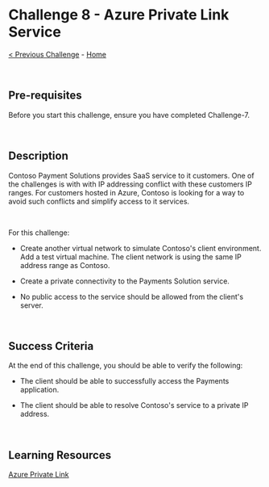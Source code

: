 
# Challenge 8 - Azure Private Link Service

[< Previous Challenge](./Challenge-7.md) - [Home](../README.md)

<br />

## Pre-requisites

Before you start this challenge, ensure you have completed Challenge-7.

<br />

## Description

Contoso Payment Solutions provides SaaS service to it customers. One of the challenges is with with IP addressing conflict with these customers IP ranges. For customers hosted in Azure, Contoso is looking for a way to avoid such conflicts and simplify access to it services.

<br />

For this challenge:

- Create another virtual network to simulate Contoso's client environment. Add a test virtual machine. The client network is using the same IP address range as Contoso.

- Create a private connectivity to the Payments Solution service.

- No public access to the service should be allowed from the client's server.

<br />

## Success Criteria

At the end of this challenge, you should be able to verify the following:

- The client should be able to successfully access the Payments application.

- The client should be able to resolve Contoso's service to a private IP address.

<br />

## Learning Resources

[Azure Private Link](https://docs.microsoft.com/en-us/azure/private-link/private-link-overview)

